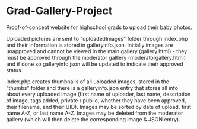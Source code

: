 # Grad-Gallery-Project

Proof-of-concept website for highschool grads to upload their baby photos. 

Uploaded pictures are sent to "uploadedImages" folder through index.php and their information is stored in galleryinfo.json. Initially images are unapproved and cannot be viewed in the main gallery (gallery.html) - they must be approved through the moderator galllery (moderatorgallery.html) and if done so galleryinfo.json will be updated to indicate their approved status.

Index.php creates thumbnails of all uploaded images, stored in the "thumbs" folder and there is a galleryinfo.json entry that stores all info about every uploaded image (first name of uploader, last name, description of image, tags added, private / public, whether they have been approved, their filename, and their UID). Images may be sorted by date of upload, first name A-Z, or last name A-Z. Images may be deleted from the moderator gallery (which will then delete the corresponding image & JSON entry).



